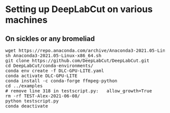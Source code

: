 # Setting up DeepLabCut on various machines


## On sickles or any bromeliad

<pre>
wget https://repo.anaconda.com/archive/Anaconda3-2021.05-Linux-x86_64.sh
sh Anaconda3-2021.05-Linux-x86_64.sh
git clone https://github.com/DeepLabCut/DeepLabCut.git
cd DeepLabCut/conda-environments/
conda env create -f DLC-GPU-LITE.yaml 
conda activate DLC-GPU-LITE
conda install -c conda-forge ffmpeg-python
cd ../examples
# remove line 318 in testscript.py:   allow_growth=True
rm -rf TEST-Alex-2021-06-08/
python testscript.py
conda deactivate
</pre>
